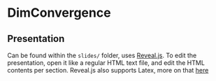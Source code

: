 # DimConvergence

## Presentation
Can be found within the ```slides/``` folder, uses [Reveal.js](https://revealjs.com/). To edit the presentation, open it like a regular HTML text file, and edit the HTML contents per section. Reveal.js also supports Latex, more on that [here](https://revealjs.com/math/)
